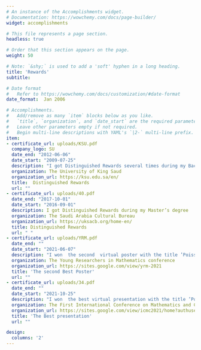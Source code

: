 ```yaml
---
# An instance of the Accomplishments widget.
# Documentation: https://wowchemy.com/docs/page-builder/
widget: accomplishments

# This file represents a page section.
headless: true

# Order that this section appears on the page.
weight: 50

# Note: `&shy;` is used to add a 'soft' hyphen in a long heading.
title: 'Rewards'
subtitle:

# Date format
#   Refer to https://wowchemy.com/docs/customization/#date-format
date_format:  Jan 2006

# Accomplishments.
#   Add/remove as many `item` blocks below as you like.
#   `title`, `organization`, and `date_start` are the required parameters.
#   Leave other parameters empty if not required.
#   Begin multi-line descriptions with YAML's `|2-` multi-line prefix.
item:
- certificate_url: uploads/KSU.pdf
  company_logo: SU
  date_end: "2012-06-06"
  date_start: "2009-07-25"
  description: "I got Distinguished Rewards several times during my Bachelor’s degree"
  organization: The University of King Saud
  organization_url: https://ksu.edu.sa/en/
  title:  Distinguished Rewards
  url: ""
- certificate_url: uploads/40.pdf
  date_end: "2017-10-01"
  date_start: "2016-09-01"
  description: I got Distinguished Rewards during my Master’s degree
  organization: The Saudi Arabia Cultural Bureau 
  organization_url: https://uksacb.org/home-en/
  title: Distinguished Rewards
  url: " "
- certificate_url: uploads/YRM.pdf
  date_end: ""
  date_start: "2021-06-07"
  description: "I won  the second  virtual poster with the title ’Poisson algebra I’"
  organization: The Young Researchers in Mathematics conference
  organization_url: https://sites.google.com/view/yrm-2021
  title: 'The second Best Poster'
  url: ""
- certificate_url: uploads/34.pdf
  date_end: ""
  date_start: "2021-10-25"
  description: "I won  the best virtual presentation with the title ’Poisson algebras and Iterated skew polynomial algebras’"
  organization: The First International Conference on Mathematics and Computation
  organization_url: https://sites.google.com/view/icmc2021/home?authuser=0
  title: 'The Best presentation'
  url: ""

design:
  columns: '2' 
---
```


